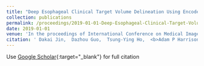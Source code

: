 ```yaml
---
title: "Deep Esophageal Clinical Target Volume Delineation Using Encoded 3D Spatial Context of Tumors, Lymph Nodes, and Organs At Risk"
collection: publications
permalink: /proceedings/2019-01-01-Deep-Esophageal-Clinical-Target-Volume-Delineation-Using-Encoded-3D-Spatial-Context-of-Tumors-Lymph-Nodes-and-Organs-At-Risk
date: 2019-01-01
venue: 'In the proceedings of International Conference on Medical Image Computing and Computer-Assisted Intervention'
citation: ' Dakai Jin,  Dazhou Guo,  Tsung-Ying Ho,  <b>Adam P Harrison</b>,  Jing Xiao,  Chen-kan Tseng,  Le Lu, &quot;Deep Esophageal Clinical Target Volume Delineation Using Encoded 3D Spatial Context of Tumors, Lymph Nodes, and Organs At Risk.&quot; In the proceedings of International Conference on Medical Image Computing and Computer-Assisted Intervention, 2019.'
---
```

Use [Google Scholar](https://scholar.google.com/scholar?q=Deep+Esophageal+Clinical+Target+Volume+Delineation+Using+Encoded+3D+Spatial+Context+of+Tumors,+Lymph+Nodes,+and+Organs+At+Risk){:target="_blank"} for full citation